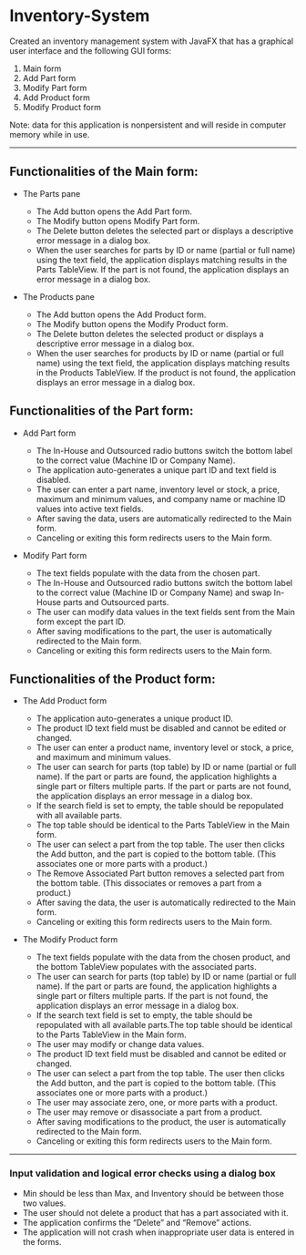 # Inventory-System

Created an inventory management system with JavaFX that has a graphical user interface and the following GUI forms:
1.  Main form
2.  Add Part form
3.  Modify Part form
4.  Add Product form
5.  Modify Product form


Note: data for this application is nonpersistent and will reside in computer memory while in use.

--------


## Functionalities of the Main form:
- The Parts pane
  - The Add button opens the Add Part form.
  - The Modify button opens Modify Part form.
  - The Delete button deletes the selected part or displays a descriptive error message in a dialog box.
  - When the user searches for parts by ID or name (partial or full name) using the text field, the application displays matching results in the 
    Parts TableView. If the part is not found, the application displays an error message in a dialog box.

- The Products pane
  - The Add button opens the Add Product form.
  - The Modify button opens the Modify Product form.
  - The Delete button deletes the selected product or displays a descriptive error message in a dialog box.
  - When the user searches for products by ID or name (partial or full name) using the text field, the application displays matching results 
    in the Products TableView. If the product is not found, the application displays an error message in a dialog box.
    
 
 ## Functionalities of the Part form: 
- Add Part form 
  - The In-House and Outsourced radio buttons switch the bottom label to the correct value (Machine ID or Company Name).
  - The application auto-generates a unique part ID and text field is disabled.
  - The user can enter a part name, inventory level or stock, a price, maximum and minimum values, and company name or machine ID values into active text fields.
  - After saving the data, users are automatically redirected to the Main form.
  - Canceling or exiting this form redirects users to the Main form.

- Modify Part form
  - The text fields populate with the data from the chosen part.
  - The In-House and Outsourced radio buttons switch the bottom label to the correct value (Machine ID or Company Name) and swap In-House parts and Outsourced parts.
  - The user can modify data values in the text fields sent from the Main form except the part ID.
  - After saving modifications to the part, the user is automatically redirected to the Main form.
  - Canceling or exiting this form redirects users to the Main form.



 ## Functionalities of the Product form: 
- The Add Product form
  - The application auto-generates a unique product ID.
  - The product ID text field must be disabled and cannot be edited or changed.
  - The user can enter a product name, inventory level or stock, a price, and maximum and minimum values. 
  - The user can search for parts (top table) by ID or name (partial or full name). If the part or parts are found, the application highlights a single part or filters multiple       parts. If the part or parts are not found, the application displays an error message in a dialog box.
  - If the search field is set to empty, the table should be repopulated with all available parts.
  - The top table should be identical to the Parts TableView in the Main form.
  - The user can select a part from the top table. The user then clicks the Add button, and the part is copied to the bottom table. (This associates one or more parts with a           product.)
  - The Remove Associated Part button removes a selected part from the bottom table. (This dissociates or removes a part from a product.)
  - After saving the data, the user is automatically redirected to the Main form.
  - Canceling or exiting this form redirects users to the Main form.

- The Modify Product form
  - The text fields populate with the data from the chosen product, and the bottom TableView populates with the associated parts.
  - The user can search for parts (top table) by ID or name (partial or full name). If the part or parts are found, the application highlights a single part or filters multiple       parts. If the part is not found, the application displays an error message in a dialog box.
  - If the search text field is set to empty, the table should be repopulated with all available parts.The top table should be identical to the Parts TableView in the Main form.
  - The user may modify or change data values.
  - The product ID text field must be disabled and cannot be edited or changed.
  - The user can select a part from the top table. The user then clicks the Add button, and the part is copied to the bottom table. (This associates one or more parts with a           product.)
  - The user may associate zero, one, or more parts with a product.
  - The user may remove or disassociate a part from a product.
  - After saving modifications to the product, the user is automatically redirected to the Main form.
  - Canceling or exiting this form redirects users to the Main form.


---------

### Input validation and logical error checks using a dialog box 
- Min should be less than Max, and Inventory should be between those two values.
- The user should not delete a product that has a part associated with it.
- The application confirms the “Delete” and “Remove” actions.
- The application will not crash when inappropriate user data is entered in the forms.




